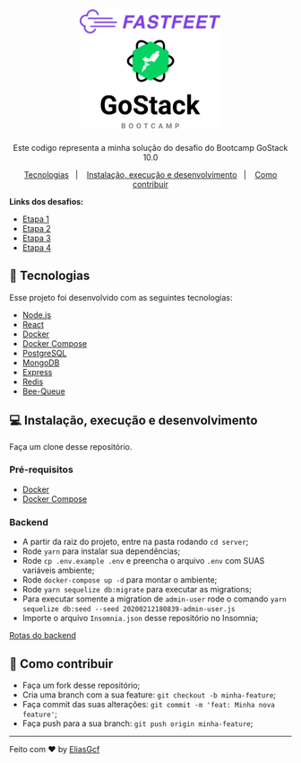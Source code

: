<h1 align="center">
  <img alt="FastFeet" height="215" title="FastFeet" src=".github/logo.svg" />
</h1>

<p align="center">Este codigo representa a minha solução do desafio do Bootcamp GoStack 10.0</p>

<p align="center">
 <a href="#rocket-tecnologias">Tecnologias</a>&nbsp;&nbsp;&nbsp;|&nbsp;&nbsp;&nbsp;
 <a href="#computer-instalação-execução-e-desenvolvimento">Instalação, execução e desenvolvimento</a>&nbsp;&nbsp;&nbsp;|&nbsp;&nbsp;&nbsp;
 <a href="#-como-contribuir">Como contribuir</a>
</p>

<strong>Links dos desafios:</strong>

- [Etapa 1](https://github.com/EliasGcf/fastfeet/blob/master/server/ETAPA_1.md)
- [Etapa 2](https://github.com/EliasGcf/fastfeet/blob/master/server/ETAPA_2.md)
- [Etapa 3](https://github.com/EliasGcf/fastfeet/blob/master/web/ETAPA_3.md)
- [Etapa 4](https://github.com/EliasGcf/fastfeet/blob/master/mobile/ETAPA_4.md)

## :rocket: Tecnologias

Esse projeto foi desenvolvido com as seguintes tecnologias:

- [Node.js](https://nodejs.org/en/)
- [React](https://reactjs.org/)
- [Docker](https://www.docker.com/)
- [Docker Compose](https://docs.docker.com/compose/)
- [PostgreSQL](https://www.postgresql.org/)
- [MongoDB](https://www.mongodb.com/)
- [Express](https://github.com/expressjs/express)
- [Redis](https://redis.io/)
- [Bee-Queue](https://github.com/bee-queue/bee-queue)

## :computer: Instalação, execução e desenvolvimento

Faça um clone desse repositório.

### Pré-requisitos

- [Docker](https://www.docker.com/)
- [Docker Compose](https://docs.docker.com/compose/)

### Backend

- A partir da raiz do projeto, entre na pasta rodando `cd server`;
- Rode `yarn` para instalar sua dependências;
- Rode `cp .env.example .env` e preencha o arquivo `.env` com SUAS variáveis ambiente;
- Rode `docker-compose up -d` para montar o ambiente;
- Rode `yarn sequelize db:migrate` para executar as migrations;
- Para executar somente a migration de `admin-user` rode o comando `yarn sequelize db:seed --seed 20200212180839-admin-user.js`
- Importe o arquivo `Insomnia.json` desse repositório no Insomnia;

[Rotas do backend](https://github.com/EliasGcf/fastfeet/blob/master/server/README.md)

## 🤔 Como contribuir

- Faça um fork desse repositório;
- Cria uma branch com a sua feature: `git checkout -b minha-feature`;
- Faça commit das suas alterações: `git commit -m 'feat: Minha nova feature'`;
- Faça push para a sua branch: `git push origin minha-feature`;

---

Feito com ♥ by [EliasGcf](https://www.linkedin.com/in/eliasgcf/)
